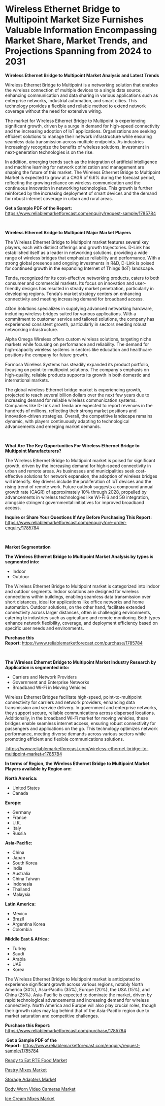 <p><h1>Wireless Ethernet Bridge to Multipoint Market Size Furnishes Valuable Information Encompassing Market Share, Market Trends, and Projections Spanning from 2024 to 2031</h1></p><p><strong>Wireless Ethernet Bridge to Multipoint Market Analysis and Latest Trends</strong></p>
<p><p>Wireless Ethernet Bridge to Multipoint is a networking solution that enables the wireless connection of multiple devices to a single data source, enhancing communication and data sharing in various applications such as enterprise networks, industrial automation, and smart cities. This technology provides a flexible and reliable method to extend network coverage without the need for extensive wiring.</p><p>The market for Wireless Ethernet Bridge to Multipoint is experiencing significant growth, driven by a surge in demand for high-speed connectivity and the increasing adoption of IoT applications. Organizations are seeking efficient solutions to manage their network infrastructure while ensuring seamless data transmission across multiple endpoints. As industries increasingly recognize the benefits of wireless solutions, investment in next-generation technologies is on the rise.</p><p>In addition, emerging trends such as the integration of artificial intelligence and machine learning for network optimization and management are shaping the future of this market. The Wireless Ethernet Bridge to Multipoint Market is expected to grow at a CAGR of 6.6% during the forecast period, reflecting the growing reliance on wireless communication and the continuous innovation in networking technologies. This growth is further reinforced by the increasing deployment of smart devices and the demand for robust internet coverage in urban and rural areas.</p></p>
<p><strong>Get a Sample PDF of the Report:&nbsp;</strong> <a href="https://www.reliablemarketforecast.com/enquiry/request-sample/1785784?utm_campaign=1426&utm_medium=2&utm_source=Github&utm_content=ia&utm_term=09102024&utm_id=wireless-ethernet-bridge-to-multipoint">https://www.reliablemarketforecast.com/enquiry/request-sample/1785784</a></p>
<p>&nbsp;</p>
<p><strong>Wireless Ethernet Bridge to Multipoint Major Market Players</strong></p>
<p><p>The Wireless Ethernet Bridge to Multipoint market features several key players, each with distinct offerings and growth trajectories. D-Link has established itself as a leader in networking solutions, providing a wide range of wireless bridges that emphasize reliability and performance. With a strong global presence and ongoing investments in R&D, D-Link is poised for continued growth in the expanding Internet of Things (IoT) landscape.</p><p>Tenda, recognized for its cost-effective networking products, caters to both consumer and commercial markets. Its focus on innovation and user-friendly designs has resulted in steady market penetration, particularly in developing regions. Tenda's market strategy centers on enhancing connectivity and meeting increasing demand for broadband access.</p><p>4Gon Solutions specializes in supplying advanced networking hardware, including wireless bridges suited for various applications. With a commitment to customer service and tailored solutions, the company has experienced consistent growth, particularly in sectors needing robust networking infrastructure.</p><p>Alpha Omega Wireless offers custom wireless solutions, targeting niche markets while focusing on performance and reliability. The demand for high-capacity wireless systems in sectors like education and healthcare positions the company for future growth.</p><p>Formosa Wireless Systems has steadily expanded its product portfolio, focusing on point-to-multipoint solutions. The company's emphasis on high-quality, reliable products supports its growth in both domestic and international markets.</p><p>The global wireless Ethernet bridge market is experiencing growth, projected to reach several billion dollars over the next few years due to increasing demand for reliable wireless communication systems. Companies like D-Link and Tenda are expected to report revenues in the hundreds of millions, reflecting their strong market positions and innovation-driven strategies. Overall, the competitive landscape remains dynamic, with players continuously adapting to technological advancements and emerging market demands.</p></p>
<p>&nbsp;</p>
<p><strong>What Are The Key Opportunities For Wireless Ethernet Bridge to Multipoint Manufacturers?</strong></p>
<p><p>The Wireless Ethernet Bridge to Multipoint market is poised for significant growth, driven by the increasing demand for high-speed connectivity in urban and remote areas. As businesses and municipalities seek cost-effective solutions for network expansion, the adoption of wireless bridges will intensify. Key drivers include the proliferation of IoT devices and the rising trend of remote work. Future outlook suggests a compound annual growth rate (CAGR) of approximately 10% through 2028, propelled by advancements in wireless technologies like Wi-Fi 6 and 5G integration, alongside stringent governmental initiatives for improved broadband access.</p></p>
<p><strong>Inquire or Share Your Questions If Any Before Purchasing This Report:</strong> <a href="https://www.reliablemarketforecast.com/enquiry/pre-order-enquiry/1785784?utm_campaign=1426&utm_medium=2&utm_source=Github&utm_content=ia&utm_term=09102024&utm_id=wireless-ethernet-bridge-to-multipoint">https://www.reliablemarketforecast.com/enquiry/pre-order-enquiry/1785784</a></p>
<p>&nbsp;</p>
<p><strong>Market Segmentation</strong></p>
<p><strong>The Wireless Ethernet Bridge to Multipoint Market Analysis by types is segmented into:</strong></p>
<p><ul><li>Indoor</li><li>Outdoor</li></ul></p>
<p><p>The Wireless Ethernet Bridge to Multipoint market is categorized into indoor and outdoor segments. Indoor solutions are designed for wireless connections within buildings, enabling seamless data transmission over short distances, ideal for applications like office networks and home automation. Outdoor solutions, on the other hand, facilitate extended connectivity across larger distances, often in challenging environments, catering to industries such as agriculture and remote monitoring. Both types enhance network flexibility, coverage, and deployment efficiency based on specific user needs and environments.</p></p>
<p><strong>Purchase this Report:&nbsp;</strong><a href="https://www.reliablemarketforecast.com/purchase/1785784?utm_campaign=1426&utm_medium=2&utm_source=Github&utm_content=ia&utm_term=09102024&utm_id=wireless-ethernet-bridge-to-multipoint">https://www.reliablemarketforecast.com/purchase/1785784</a></p>
<p>&nbsp;</p>
<p><strong>The Wireless Ethernet Bridge to Multipoint Market Industry Research by Application is segmented into:</strong></p>
<p><ul><li>Carriers and Network Providers</li><li>Government and Enterprise Networks</li><li>Broadband Wi-Fi in Moving Vehicles</li></ul></p>
<p><p>Wireless Ethernet Bridges facilitate high-speed, point-to-multipoint connectivity for carriers and network providers, enhancing data transmission and service delivery. In government and enterprise networks, they support secure, reliable communications across dispersed locations. Additionally, in the broadband Wi-Fi market for moving vehicles, these bridges enable seamless internet access, ensuring robust connectivity for passengers and applications on the go. This technology optimizes network performance, meeting diverse demands across various sectors while promoting efficient and flexible communications solutions.</p></p>
<p><a href="https://www.reliablemarketforecast.com/wireless-ethernet-bridge-to-multipoint-market-r1785784?utm_campaign=1426&utm_medium=2&utm_source=Github&utm_content=ia&utm_term=09102024&utm_id=wireless-ethernet-bridge-to-multipoint">&nbsp;https://www.reliablemarketforecast.com/wireless-ethernet-bridge-to-multipoint-market-r1785784</a></p>
<p><strong>In terms of Region, the Wireless Ethernet Bridge to Multipoint Market Players available by Region are:</strong></p>
<p>
    <p> <strong> North America: </strong>
        <ul>
            <li>United States</li>
            <li>Canada</li>
        </ul>
        </p> 
    <p> <strong> Europe: </strong>
        <ul>
            <li>Germany</li>
            <li>France</li>
            <li>U.K.</li>
            <li>Italy</li>
            <li>Russia</li>
        </ul>
        </p> 
    <p> <strong> Asia-Pacific: </strong>
        <ul>
            <li>China</li>
            <li>Japan</li>
            <li>South Korea</li>
            <li>India</li>
            <li>Australia</li>
            <li>China Taiwan</li>
            <li>Indonesia</li>
            <li>Thailand</li>
            <li>Malaysia</li>
        </ul>
        </p> 
    <p> <strong> Latin America: </strong>
        <ul>
            <li>Mexico</li>
            <li>Brazil</li>
            <li>Argentina Korea</li>
            <li>Colombia</li>
        </ul>
        </p> 
    <p> <strong> Middle East & Africa: </strong>
        <ul>
            <li>Turkey</li>
            <li>Saudi</li>
            <li>Arabia</li>
            <li>UAE</li>
            <li>Korea</li>
        </ul>
    </p>
    </p>
<p><p>The Wireless Ethernet Bridge to Multipoint market is anticipated to experience significant growth across various regions, notably North America (30%), Asia-Pacific (35%), Europe (20%), the USA (15%), and China (25%). Asia-Pacific is expected to dominate the market, driven by rapid technological advancements and increasing demand for wireless connectivity. North America and Europe will also play crucial roles, though their growth rates may lag behind that of the Asia-Pacific region due to market saturation and competitive challenges.</p></p>
<p><strong>Purchase this Report: </strong><a href="https://www.reliablemarketforecast.com/purchase/1785784?utm_campaign=1426&utm_medium=2&utm_source=Github&utm_content=ia&utm_term=09102024&utm_id=wireless-ethernet-bridge-to-multipoint">https://www.reliablemarketforecast.com/purchase/1785784</a></p>
<p>&nbsp;<strong>Get a Sample PDF of the Report:&nbsp;&nbsp;</strong><a href="https://www.reliablemarketforecast.com/enquiry/request-sample/1785784?utm_campaign=1426&utm_medium=2&utm_source=Github&utm_content=ia&utm_term=09102024&utm_id=wireless-ethernet-bridge-to-multipoint">https://www.reliablemarketforecast.com/enquiry/request-sample/1785784</a></p>
<p><strong></strong></p>
<p><p><a href="https://www.linkedin.com/pulse/surfing-ready-eat-rte-food-wave-riding-market-currents-2031-nw0te?utm_campaign=1426&utm_medium=2&utm_source=Github&utm_content=ia&utm_term=09102024&utm_id=wireless-ethernet-bridge-to-multipoint">Ready to Eat RTE Food Market</a></p><p><a href="https://www.linkedin.com/pulse/market-dynamics-future-trends-global-pastry-mixes-sector-forecasted-skaxe?utm_campaign=1426&utm_medium=2&utm_source=Github&utm_content=ia&utm_term=09102024&utm_id=wireless-ethernet-bridge-to-multipoint">Pastry Mixes Market</a></p><p><a href="https://www.linkedin.com/pulse/comprehensive-storage-adapters-market-report-segmentation-2nxke?utm_campaign=1426&utm_medium=2&utm_source=Github&utm_content=ia&utm_term=09102024&utm_id=wireless-ethernet-bridge-to-multipoint">Storage Adapters Market</a></p><p><a href="https://www.linkedin.com/pulse/body-worn-video-cameras-market-size-growth-industry-analysis-wetde?utm_campaign=1426&utm_medium=2&utm_source=Github&utm_content=ia&utm_term=09102024&utm_id=wireless-ethernet-bridge-to-multipoint">Body Worn Video Cameras Market</a></p><p><a href="https://www.linkedin.com/pulse/insights-ice-cream-mixes-industry-market-financial-status-c0tdf?utm_campaign=1426&utm_medium=2&utm_source=Github&utm_content=ia&utm_term=09102024&utm_id=wireless-ethernet-bridge-to-multipoint">Ice Cream Mixes Market</a></p></p>